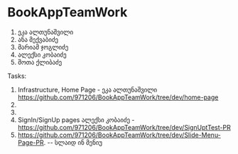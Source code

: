 # BookAppTeamWork

1. ეკა ალთუნაშვილი
2.  ანა მექვაბიძე
3. მარიამ ჯოგლიძე
4. ალექსი კობაიძე
5. შოთა ქლიბაძე


Tasks: 

1. Infrastructure, Home Page - ეკა ალთუნაშვილი  https://github.com/971206/BookAppTeamWork/tree/dev/home-page
2. 
3. 
4. SignIn/SignUp pages ალექსი კობაიძე - https://github.com/971206/BookAppTeamWork/tree/dev/SignUptTest-PR
5. https://github.com/971206/BookAppTeamWork/tree/dev/Slide-Menu-Page-PR. -- სლაიდ ინ მენიუ

